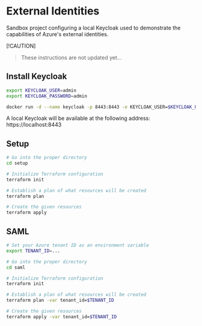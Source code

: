 # External Identities

Sandbox project configuring a local Keycloak used to demonstrate the capabilities of Azure's external identities.

[!CAUTION]
> These instructions are not updated yet...


## Install Keycloak

```bash
export KEYCLOAK_USER=admin
export KEYCLOAK_PASSWORD=admin

docker run -d --name keycloak -p 8443:8443 -e KEYCLOAK_USER=$KEYCLOAK_USER -e KEYCLOAK_PASSWORD=$KEYCLOAK_PASSWORD quay.io/keycloak/keycloak:12.0.4
```

A local Keycloak will be available at the following address: https://localhost:8443


## Setup

```bash
# Go into the proper directory
cd setup

# Initialize Terraform configuration
terraform init

# Establish a plan of what resources will be created
terraform plan

# Create the given resources
terraform apply
```


## SAML

```bash
# Set your Azure tenant ID as an environment variable
export TENANT_ID=...

# Go into the proper directory
cd saml

# Initialize Terraform configuration
terraform init

# Establish a plan of what resources will be created
terraform plan -var tenant_id=$TENANT_ID

# Create the given resources
terraform apply -var tenant_id=$TENANT_ID
```